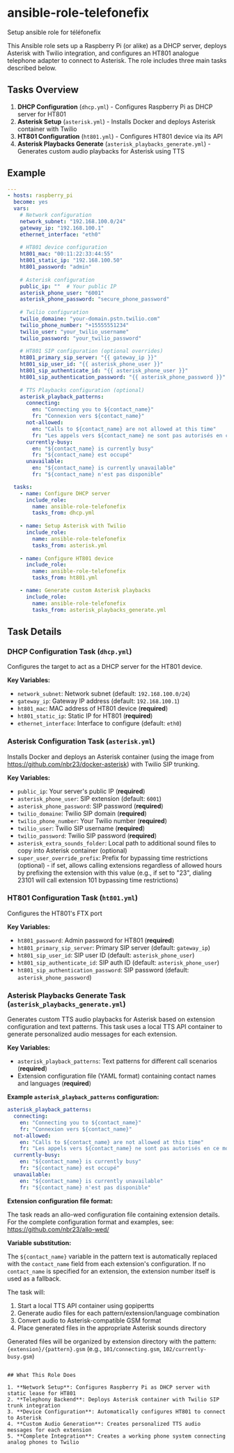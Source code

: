 # ansible-role-telefonefix

Setup ansible role for téléfonefix

This Ansible role sets up a Raspberry Pi (or alike) as a DHCP server, deploys Asterisk with Twilio integration, and configures an HT801 analogue telephone adapter to connect to Asterisk. The role includes three main tasks described below.

## Tasks Overview

1. **DHCP Configuration** (`dhcp.yml`) - Configures Raspberry Pi as DHCP server for HT801
2. **Asterisk Setup** (`asterisk.yml`) - Installs Docker and deploys Asterisk container with Twilio
3. **HT801 Configuration** (`ht801.yml`) - Configures HT801 device via its API
4. **Asterisk Playbacks Generate** (`asterisk_playbacks_generate.yml`) - Generates custom audio playbacks for Asterisk using TTS

## Example

```yaml
---
- hosts: raspberry_pi
  become: yes
  vars:
    # Network configuration
    network_subnet: "192.168.100.0/24"
    gateway_ip: "192.168.100.1"
    ethernet_interface: "eth0"
    
    # HT801 device configuration
    ht801_mac: "00:11:22:33:44:55"
    ht801_static_ip: "192.168.100.50"
    ht801_password: "admin"
    
    # Asterisk configuration
    public_ip: ""  # Your public IP
    asterisk_phone_user: "6001"
    asterisk_phone_password: "secure_phone_password"
    
    # Twilio configuration
    twilio_domaine: "your-domain.pstn.twilio.com"
    twilio_phone_number: "+15555551234"
    twilio_user: "your_twilio_username"
    twilio_password: "your_twilio_password"
    
    # HT801 SIP configuration (optional overrides)
    ht801_primary_sip_server: "{{ gateway_ip }}"
    ht801_sip_user_id: "{{ asterisk_phone_user }}"
    ht801_sip_authenticate_id: "{{ asterisk_phone_user }}"
    ht801_sip_authentication_password: "{{ asterisk_phone_password }}"
    
    # TTS Playbacks configuration (optional)
    asterisk_playback_patterns:
      connecting:
        en: "Connecting you to ${contact_name}"
        fr: "Connexion vers ${contact_name}"
      not-allowed:
        en: "Calls to ${contact_name} are not allowed at this time"
        fr: "Les appels vers ${contact_name} ne sont pas autorisés en ce moment"
      currently-busy:
        en: "${contact_name} is currently busy"
        fr: "${contact_name} est occupé"
      unavailable:
        en: "${contact_name} is currently unavailable"
        fr: "${contact_name} n'est pas disponible"

  tasks:
    - name: Configure DHCP server
      include_role:
        name: ansible-role-telefonefix
        tasks_from: dhcp.yml
    
    - name: Setup Asterisk with Twilio
      include_role:
        name: ansible-role-telefonefix
        tasks_from: asterisk.yml
    
    - name: Configure HT801 device
      include_role:
        name: ansible-role-telefonefix
        tasks_from: ht801.yml

    - name: Generate custom Asterisk playbacks
      include_role:
        name: ansible-role-telefonefix
        tasks_from: asterisk_playbacks_generate.yml
```

## Task Details

### DHCP Configuration Task (`dhcp.yml`)

Configures the target to act as a DHCP server for the HT801 device.

**Key Variables:**
- `network_subnet`: Network subnet (default: `192.168.100.0/24`)
- `gateway_ip`: Gateway IP address (default: `192.168.100.1`)
- `ht801_mac`: MAC address of HT801 device (**required**)
- `ht801_static_ip`: Static IP for HT801 (**required**)
- `ethernet_interface`: Interface to configure (default: `eth0`)

### Asterisk Configuration Task (`asterisk.yml`)

Installs Docker and deploys an Asterisk container (using the image from https://github.com/nbr23/docker-asterisk) with Twilio SIP trunking.

**Key Variables:**
- `public_ip`: Your server's public IP (**required**)
- `asterisk_phone_user`: SIP extension (default: `6001`)
- `asterisk_phone_password`: SIP password (**required**)
- `twilio_domaine`: Twilio SIP domain (**required**)
- `twilio_phone_number`: Your Twilio number (**required**)
- `twilio_user`: Twilio SIP username (**required**)
- `twilio_password`: Twilio SIP password (**required**)
- `asterisk_extra_sounds_folder`: Local path to additional sound files to copy into Asterisk container (optional)
- `super_user_override_prefix`: Prefix for bypassing time restrictions (optional) - if set, allows calling extensions regardless of allowed hours by prefixing the extension with this value (e.g., if set to "23", dialing 23101 will call extension 101 bypassing time restrictions)

### HT801 Configuration Task (`ht801.yml`)

Configures the HT801's FTX port

**Key Variables:**
- `ht801_password`: Admin password for HT801 (**required**)
- `ht801_primary_sip_server`: Primary SIP server (default: `gateway_ip`)
- `ht801_sip_user_id`: SIP user ID (default: `asterisk_phone_user`)
- `ht801_sip_authenticate_id`: SIP auth ID (default: `asterisk_phone_user`)
- `ht801_sip_authentication_password`: SIP password (default: `asterisk_phone_password`)

### Asterisk Playbacks Generate Task (`asterisk_playbacks_generate.yml`)

Generates custom TTS audio playbacks for Asterisk based on extension configuration and text patterns. This task uses a local TTS API container to generate personalized audio messages for each extension.

**Key Variables:**

- `asterisk_playback_patterns`: Text patterns for different call scenarios (**required**)
- Extension configuration file (YAML format) containing contact names and languages (**required**)

**Example `asterisk_playback_patterns` configuration:**

```yaml
asterisk_playback_patterns:
  connecting:
    en: "Connecting you to ${contact_name}"
    fr: "Connexion vers ${contact_name}"
  not-allowed:
    en: "Calls to ${contact_name} are not allowed at this time"
    fr: "Les appels vers ${contact_name} ne sont pas autorisés en ce moment"
  currently-busy:
    en: "${contact_name} is currently busy"
    fr: "${contact_name} est occupé"
  unavailable:
    en: "${contact_name} is currently unavailable"
    fr: "${contact_name} n'est pas disponible"
```

**Extension configuration file format:**

The task reads an allo-wed configuration file containing extension details. For the complete configuration format and examples, see: https://github.com/nbr23/allo-wed/

**Variable substitution:**

The `${contact_name}` variable in the pattern text is automatically replaced with the `contact_name` field from each extension's configuration. If no `contact_name` is specified for an extension, the extension number itself is used as a fallback.

The task will:
1. Start a local TTS API container using gopipertts
2. Generate audio files for each pattern/extension/language combination
3. Convert audio to Asterisk-compatible GSM format
4. Place generated files in the appropriate Asterisk sounds directory

Generated files will be organized by extension directory with the pattern: `{extension}/{pattern}.gsm` (e.g., `101/connecting.gsm`, `102/currently-busy.gsm`)

```

## What This Role Does

1. **Network Setup**: Configures Raspberry Pi as DHCP server with static lease for HT801
2. **Telephony Backend**: Deploys Asterisk container with Twilio SIP trunk integration
3. **Device Configuration**: Automatically configures HT801 to connect to Asterisk
4. **Custom Audio Generation**: Creates personalized TTS audio messages for each extension
5. **Complete Integration**: Creates a working phone system connecting analog phones to Twilio
